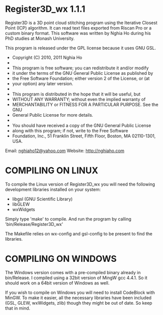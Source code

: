 Register3D_wx 1.1.1
===============================================================================
Register3D is a 3D point cloud stitching program using the 
Iterative Closest Point (ICP) algorithm. It can read text files exported from 
Riscan Pro or a custom binary format. This software was written by Nghia Ho 
during his  PhD studies at Monash University.

This program is released under the GPL license because it uses GNU GSL.

 * Copyright (C) 2010, 2011 Nghia Ho
 * 
 * This program is free software; you can redistribute it and/or modify
 * it under the terms of the GNU General Public License as published by
 * the Free Software Foundation; either version 2 of the License, or (at
 * your option) any later version.
 * 
 * This program is distributed in the hope that it will be useful, but
 * WITHOUT ANY WARRANTY; without even the implied warranty of
 * MERCHANTABILITY or FITNESS FOR A PARTICULAR PURPOSE.  See the GNU
 * General Public License for more details.
 * 
 * You should have received a copy of the GNU General Public License
 * along with this program; if not, write to the Free Software
 * Foundation, Inc., 51 Franklin Street, Fifth Floor, Boston, MA 02110-1301, USA.

Email: nghiaho12@yahoo.com
Website: http://nghiaho.com

COMPILING ON LINUX
===============================================================================
To compile the Linux version of Register3D_wx you will need the following 
development libraries installed on your system:

- libgsl (GNU Scientific Library)
- libGLEW
- wxWidgets

Simply type 'make' to compile. And run the program by calling
'bin/Release/Register3D_wx'

The Makefile relies on wx-config and gsl-config to be present to find the libraries.

COMPILING ON WINDOWS
===============================================================================
The Windows version comes with a pre-compiled binary already in bin/Release.
I compiled using a 32bit version of MingW gcc 4.4.1. So it should work on a 
64bit version of Windows as well.

If you wish to compile on Windows you will need to install CodeBlock with MinGW.
To make it easier, all the necessary libraries have been included 
(GSL, GLEW, wxWidgets, zlib) though they might be out of date. So keep that in mind.
